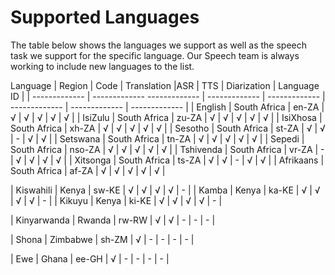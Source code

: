 # Supported Languages


The table below shows the languages we support as well as the speech task we support for the specific language. Our Speech team is always working to include new languages to the list.


Language | Region | Code | Translation |ASR | TTS | Diarization | Language ID |
| ------------- | -------------   ------------- |  ------------- |  ------------- |  ------------- | ------------- | ------------- |
| English       | South Africa  |  en-ZA    | √ | √ |  √ | √ | √ |
| IsiZulu       | South Africa  |  zu-ZA    | √ | √ |  √ | √ | √ |
| IsiXhosa      | South Africa  |  xh-ZA    | √ | √ |  √ | √ | √ |
| Sesotho       | South Africa  |  st-ZA    | √ | √ |  - | √ | √ |
| Setswana      | South Africa  |  tn-ZA    | √ | √ |  √ | √ | √ |
| Sepedi        | South Africa  |  nso-ZA   | √ | √ |  √ | √ | √ |
| Tshivenda     | South Africa  |  vr-ZA    | - | √ |  √ | √ | √ |
| Xitsonga      | South Africa  |  ts-ZA    | √ | √ |  - | √ | √ |
| Afrikaans     | South Africa  |  af-ZA    | √ | √ |  √ | √ | √ |

| Kiswahili     | Kenya         |  sw-KE    | √ | √ |  √ | √ | - |
| Kamba         | Kenya         |  ka-KE    | √ | √ |  √ | √ | - |
| Kikuyu        | Kenya         |  ki-KE    | √ | √ |  √ | √ | - |

| Kinyarwanda   | Rwanda        |  rw-RW    | √ | √ |  - | - | - |

| Shona         | Zimbabwe      |  sh-ZM    | √ | - |  - | - | - |

| Ewe           | Ghana         |  ee-GH    | √ | - |  - | - | - |